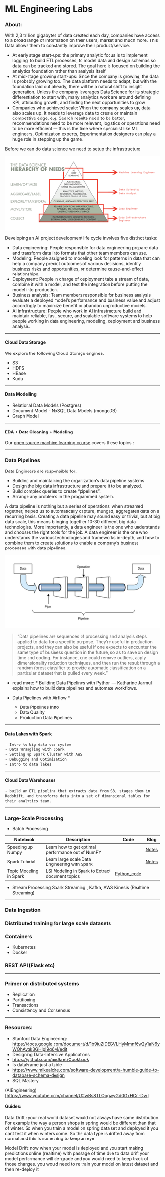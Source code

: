 # ML Engineering Labs

### About: 
With 2,3 trillion gigabytes of data created each day, companies have access to a broad range of information on their users, market and much more.
This Data allows them to constantly improve their product/service. 

- At early stage start-ups: the primary analytic focus is to implement logging, to build ETL processes, to model data and design schemas so data can be tracked and stored. The goal here is focused on building the analytics foundation rather than analysis itself
- At mid-stage growing start-ups: Since the company is growing, the data is probably growing too. The data platform needs to adapt, but with the foundation laid out already, there will be a natural shift to insight generation. Unless the company leverages Data Science for its strategic differentiation to start with, many analytics work are around defining KPI, attributing growth, and finding the next opportunities to grow
- Companies who achieved scale: When the company scales up, data also scales up. It needs to leverage data to create or maintain competitive edge. e.g. Search results need to be better, recommendations need to be more relevant, logistics or operations need to be more efficient — this is the time where specialist like ML engineers, Optimization experts, Experimentation designers can play a huge role in stepping up the game.

Before we can do data science we need to setup the infrastructure

![alt text](ml_hierarchy_of_needs.png "Logo Title Text 1")


Developing an AI project development life cycle involves five distinct tasks:

-  Data engineering: People responsible for data engineering prepare data
and transform data into formats that other team members can use.
-  Modeling: People assigned to modeling look for patterns in data that can
help a company predict outcomes of various decisions, identify business risks
and opportunities, or determine cause-and-effect relationships.
-  Deployment: People in charge of deployment take a stream of data, combine it
with a model, and test the integration before putting the model into production.
-  Business analysis: Team members responsible for business analysis evaluate a deployed
model’s performance and business value and adjust accordingly to maximize benefit or abandon unproductive models.
-  AI infrastructure: People who work in AI infrastructure build and maintain reliable, fast, secure, and scalable software
systems to help people working in data engineering, modeling, deployment and business analysis.






---- 

#### Cloud Data Storage  
  
We explore the following Cloud Storage engines:  
  - S3
  - HDFS
  - HBase
  - Kudu

---- 
  
#### Data Modelling  

- Relational Data Models (Postgres)   
- Document Model - NoSQL Data Models (mongoDB) 
- Graph Model 

---- 

####  EDA + Data Cleaning + Modeling 

Our [open source machine learning course](https://github.com/asjad99/Machine-Learning-GYM) covers these topics :    

---- 

### Data Pipelines 

Data Engineers are responsible for:

- Building and maintaining the organization’s data pipeline systems
- Design the big data infrastructure and prepare it to be analyzed.
- Build complex queries to create “pipelines”.
- Arrange any problems in the programmed system.

A data pipeline is nothing but a series of operations, when streamed together, helped us to automatically capture, munged, aggregated data on a recurring basis. Creating a data pipeline may sound easy or trivial, but at big data scale, this means bringing together 10-30 different big data technologies. 
More importantly, a data engineer is the one who understands and chooses the right tools for the job.  A data engineer is the one who understands the various technologies and frameworks in-depth, and how to combine them to create solutions to enable a 
company’s business processes with data pipelines.


![alt text](ml_pipeline.png "Logo Title Text 1")


> “Data pipelines are sequences of processing and analysis steps applied to data for a specific purpose. They’re useful in production projects, and they can also be useful if one expects to encounter the same type of business question in the future, so as to save on design time and coding. For instance, one could remove outliers, apply dimensionality reduction techniques, and then run the result through a random forest classifier to provide automatic classification on a particular dataset that is pulled every week.”


* read more: * 
Building Data Pipelines with Python — Katharine Jarmul explains how to build data pipelines and automate workflows.


* Data Pipelines with Airflow * 
    - Data Pipelines Intro
    - Data Quality 
    - Production Data Pipelines

---------
#### Data Lakes with Spark 
    - Intro to big data eco system 
    - Data Wrangling with Spark 
    - Setting up Spark Cluster with AWS 
    - Debugging and Optimisation
    - Intro to data lakes 
---------

#### Cloud Data Warehouses 
    - build an ETL pipeline that extracts data from S3, stages them in Redshift, and transforms data into a set of dimensional tables for their analytics team.

---------
### Large-Scale Processing 
- Batch Processing 

 
 | Notebook                 | Description | Code | Blog | 
|--------------------------|-------------|------|------|
| Speeding up Numpy        | Learn how to get optimal performance out of NumPY | | [Notes](https://asjadkhan.ghost.io/speeding-up-numpy/)          |
| Spark Tutorial           | Learn large scale Data Engineering with Spark          |     | [Notes](https://asjadkhan.ghost.io/ghost/#/editor/post/5f39c86010c8da00398dc9ce)     |
| Topic Modeling in Spark  | LSI Modeling in Spark to Extract document topics | [Python_code](https://gist.github.com/asjad99/e87a695df10b0859ee943b8e661f0fc3)  | 


- Stream Processing 
 Spark Streaming , Kafka, AWS Kinesis (Realtime Streaming)  
 
 ---------
 
### Data Ingestion 
### Distributed training for large scale datasets
### Containers 
- Kubernetes
- Docker
 
### REST API (Flask etc) 

 ---------

### Primer on distributed systems

   - Replication
   - Partitioning
   - Transactions 
   - Consistency and Consensus
    
 ---------

### Resources:

- Stanford Data Engineering: 
https://docs.google.com/document/d/1b9iuZiDEGVLHyMmnf6w2y1aN6yWQhAyqk3GHlpI9q6M/edit 
- Designing Data-Intensive Applications
- https://github.com/andkret/Cookbook
- Is dataFrame just a table
- https://www.mikealche.com/software-development/a-humble-guide-to-database-schema-design
- SQL Mastery
    
   
(AIEngineering)[https://www.youtube.com/channel/UCwBs8TLOogwyGd0GxHCp-Dw]  




#### Guides: 

Data Drift :
your real world dataset would not always have same distribution. For example the way a person shops in spring would be different than that of winter. So when you train a model on spring data set and deployed it you cant test it when winters come. So the data type is drifted away from normal and this is something to keep an eye 

Model Drift:
now when your model is deployed and you start making predictions online (realtime) with passage of time due to data drift your model performance will de-grade and you would need to keep track of those changes. you would need to re train your model on latest dataset and then re-deploy it
